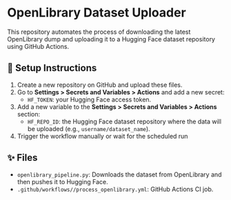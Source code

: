 # OpenLibrary Dataset Uploader

This repository automates the process of downloading the latest OpenLibrary dump and uploading it to a Hugging Face dataset repository using GitHub Actions.

## 🚀 Setup Instructions

1. Create a new repository on GitHub and upload these files.
2. Go to **Settings > Secrets and Variables > Actions** and add a new secret:
   - `HF_TOKEN`: your Hugging Face access token.
3. Add a new variable to the **Settings > Secrets and Variables > Actions** section:
   - `HF_REPO_ID`: the Hugging Face dataset repository where the data will be uploaded (e.g., `username/dataset_name`).
3. Trigger the workflow manually or wait for the scheduled run

## ✨ Files

- `openlibrary_pipeline.py`: Downloads the dataset from OpenLibrary and then pushes it to Hugging Face.
- `.github/workflows//process_openlibrary.yml`: GitHub Actions CI job.
